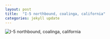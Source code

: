 ```yaml
---
layout: post
title:  "I-5 northbound, coalinga, california"
categories: jekyll update
---
```


![I-5 northbound, coalinga, california]({{site.baseurl}}/images/DSCF2031.jpg)

